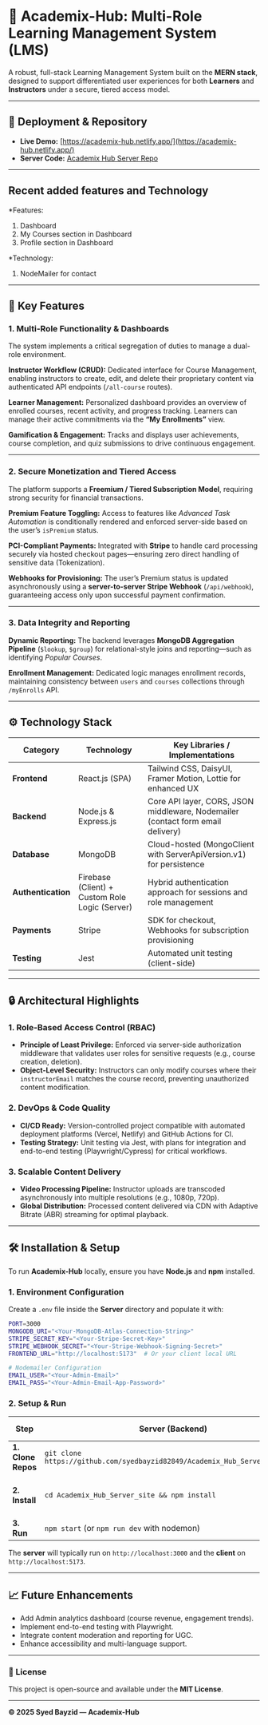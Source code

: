 # 🌟 Academix-Hub: Multi-Role Learning Management System (LMS)

A robust, full-stack Learning Management System built on the **MERN stack**, designed to support differentiated user experiences for both **Learners** and **Instructors** under a secure, tiered access model.

---

## 🚀 Deployment & Repository

* **Live Demo:** [https://academix-hub.netlify.app/](https://academix-hub.netlify.app/)
* **Server Code:** [Academix Hub Server Repo](https://github.com/syedbayzid82849/Academix_Hub_Server_site.git)

---

## Recent added features and Technology

*Features:
1. Dashboard 
2. My Courses section in Dashboard
3. Profile section in Dashboard

*Technology:
1. NodeMailer for contact

---

## 🔑 Key Features

### 1. Multi-Role Functionality & Dashboards

The system implements a critical segregation of duties to manage a dual-role environment.

**Instructor Workflow (CRUD):** Dedicated interface for Course Management, enabling instructors to create, edit, and delete their proprietary content via authenticated API endpoints (`/all-course` routes).

**Learner Management:** Personalized dashboard provides an overview of enrolled courses, recent activity, and progress tracking. Learners can manage their active commitments via the **“My Enrollments”** view.

**Gamification & Engagement:** Tracks and displays user achievements, course completion, and quiz submissions to drive continuous engagement.

---

### 2. Secure Monetization and Tiered Access

The platform supports a **Freemium / Tiered Subscription Model**, requiring strong security for financial transactions.

**Premium Feature Toggling:** Access to features like *Advanced Task Automation* is conditionally rendered and enforced server-side based on the user’s `isPremium` status.

**PCI-Compliant Payments:** Integrated with **Stripe** to handle card processing securely via hosted checkout pages—ensuring zero direct handling of sensitive data (Tokenization).

**Webhooks for Provisioning:** The user’s Premium status is updated asynchronously using a **server-to-server Stripe Webhook** (`/api/webhook`), guaranteeing access only upon successful payment confirmation.

---

### 3. Data Integrity and Reporting

**Dynamic Reporting:** The backend leverages **MongoDB Aggregation Pipeline** (`$lookup`, `$group`) for relational-style joins and reporting—such as identifying *Popular Courses*.

**Enrollment Management:** Dedicated logic manages enrollment records, maintaining consistency between `users` and `courses` collections through `/myEnrolls` API.

---

## ⚙️ Technology Stack

| Category           | Technology                                     | Key Libraries / Implementations                                                 |
| ------------------ | ---------------------------------------------- | ------------------------------------------------------------------------------- |
| **Frontend**       | React.js (SPA)                                 | Tailwind CSS, DaisyUI, Framer Motion, Lottie for enhanced UX                    |
| **Backend**        | Node.js & Express.js                           | Core API layer, CORS, JSON middleware, Nodemailer (contact form email delivery) |
| **Database**       | MongoDB                                        | Cloud-hosted (MongoClient with ServerApiVersion.v1) for persistence             |
| **Authentication** | Firebase (Client) + Custom Role Logic (Server) | Hybrid authentication approach for sessions and role management                 |
| **Payments**       | Stripe                                         | SDK for checkout, Webhooks for subscription provisioning                        |
| **Testing**        | Jest                                           | Automated unit testing (client-side)                                            |

---

## 🔒 Architectural Highlights

### 1. Role-Based Access Control (RBAC)

* **Principle of Least Privilege:** Enforced via server-side authorization middleware that validates user roles for sensitive requests (e.g., course creation, deletion).
* **Object-Level Security:** Instructors can only modify courses where their `instructorEmail` matches the course record, preventing unauthorized content modification.

### 2. DevOps & Code Quality

* **CI/CD Ready:** Version-controlled project compatible with automated deployment platforms (Vercel, Netlify) and GitHub Actions for CI.
* **Testing Strategy:** Unit testing via Jest, with plans for integration and end-to-end testing (Playwright/Cypress) for critical workflows.

### 3. Scalable Content Delivery

* **Video Processing Pipeline:** Instructor uploads are transcoded asynchronously into multiple resolutions (e.g., 1080p, 720p).
* **Global Distribution:** Processed content delivered via CDN with Adaptive Bitrate (ABR) streaming for optimal playback.

---

## 🛠️ Installation & Setup

To run **Academix-Hub** locally, ensure you have **Node.js** and **npm** installed.

### 1. Environment Configuration

Create a `.env` file inside the **Server** directory and populate it with:

```bash
PORT=3000
MONGODB_URI="<Your-MongoDB-Atlas-Connection-String>"
STRIPE_SECRET_KEY="<Your-Stripe-Secret-Key>"
STRIPE_WEBHOOK_SECRET="<Your-Stripe-Webhook-Signing-Secret>"
FRONTEND_URL="http://localhost:5173"  # Or your client local URL

# Nodemailer Configuration
EMAIL_USER="<Your-Admin-Email>"
EMAIL_PASS="<Your-Admin-Email-App-Password>"
```

### 2. Setup & Run

| Step               | Server (Backend)                                                            | Client (Frontend)                       |
| ------------------ | --------------------------------------------------------------------------- | --------------------------------------- |
| **1. Clone Repos** | `git clone https://github.com/syedbayzid82849/Academix_Hub_Server_site.git` | (Clone your client repo)                |
| **2. Install**     | `cd Academix_Hub_Server_site && npm install`                                | `cd academix-hub-client && npm install` |
| **3. Run**         | `npm start` (or `npm run dev` with nodemon)                                 | `npm run dev`                           |

The **server** will typically run on `http://localhost:3000` and the **client** on `http://localhost:5173`.

---

## 📈 Future Enhancements

* Add Admin analytics dashboard (course revenue, engagement trends).
* Implement end-to-end testing with Playwright.
* Integrate content moderation and reporting for UGC.
* Enhance accessibility and multi-language support.

---

### 🧩 License

This project is open-source and available under the **MIT License**.

---

**© 2025 Syed Bayzid — Academix-Hub**
